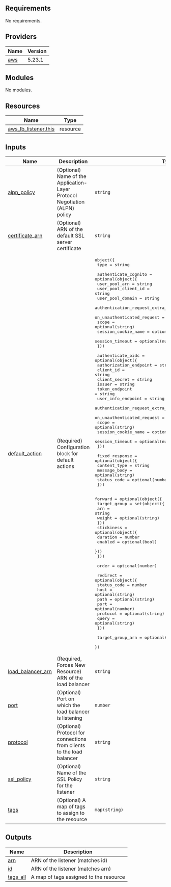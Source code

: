 ## Requirements

No requirements.

## Providers

| Name | Version |
|------|---------|
| <a name="provider_aws"></a> [aws](#provider\_aws) | 5.23.1 |

## Modules

No modules.

## Resources

| Name | Type |
|------|------|
| [aws_lb_listener.this](https://registry.terraform.io/providers/hashicorp/aws/latest/docs/resources/lb_listener) | resource |

## Inputs

| Name | Description | Type | Default | Required |
|------|-------------|------|---------|:--------:|
| <a name="input_alpn_policy"></a> [alpn\_policy](#input\_alpn\_policy) | (Optional) Name of the Application-Layer Protocol Negotiation (ALPN) policy | `string` | `null` | no |
| <a name="input_certificate_arn"></a> [certificate\_arn](#input\_certificate\_arn) | (Optional) ARN of the default SSL server certificate | `string` | `null` | no |
| <a name="input_default_action"></a> [default\_action](#input\_default\_action) | (Required) Configuration block for default actions | <pre>object({<br>    type = string<br><br>    authenticate_cognito = optional(object({<br>      user_pool_arn                       = string<br>      user_pool_client_id                 = string<br>      user_pool_domain                    = string<br>      authentication_request_extra_params = optional(map(string))<br>      on_unauthenticated_request          = optional(string)<br>      scope                               = optional(string)<br>      session_cookie_name                 = optional(string)<br>      session_timeout                     = optional(number)<br>    }))<br><br>    authenticate_oidc = optional(object({<br>      authorization_endpoint              = string<br>      client_id                           = string<br>      client_secret                       = string<br>      issuer                              = string<br>      token_endpoint                      = string<br>      user_info_endpoint                  = string<br>      authentication_request_extra_params = optional(map(string))<br>      on_unauthenticated_request          = optional(string)<br>      scope                               = optional(string)<br>      session_cookie_name                 = optional(string)<br>      session_timeout                     = optional(number)<br>    }))<br><br>    fixed_response = optional(object({<br>      content_type = string<br>      message_body = optional(string)<br>      status_code  = optional(number)<br>    }))<br><br>    forward = optional(object({<br>      target_group = set(object({<br>        arn    = string<br>        weight = optional(string)<br>      }))<br>      stickiness = optional(object({<br>        duration = number<br>        enabled  = optional(bool)<br>      }))<br>    }))<br><br>    order = optional(number)<br><br>    redirect = optional(object({<br>      status_code = number<br>      host        = optional(string)<br>      path        = optional(string)<br>      port        = optional(number)<br>      protocol    = optional(string)<br>      query       = optional(string)<br>    }))<br><br>    target_group_arn = optional(string)<br>  })</pre> | n/a | yes |
| <a name="input_load_balancer_arn"></a> [load\_balancer\_arn](#input\_load\_balancer\_arn) | (Required, Forces New Resource) ARN of the load balancer | `string` | n/a | yes |
| <a name="input_port"></a> [port](#input\_port) | (Optional) Port on which the load balancer is listening | `number` | `null` | no |
| <a name="input_protocol"></a> [protocol](#input\_protocol) | (Optional) Protocol for connections from clients to the load balancer | `string` | `null` | no |
| <a name="input_ssl_policy"></a> [ssl\_policy](#input\_ssl\_policy) | (Optional) Name of the SSL Policy for the listener | `string` | `null` | no |
| <a name="input_tags"></a> [tags](#input\_tags) | (Optional) A map of tags to assign to the resource | `map(string)` | `null` | no |

## Outputs

| Name | Description |
|------|-------------|
| <a name="output_arn"></a> [arn](#output\_arn) | ARN of the listener (matches id) |
| <a name="output_id"></a> [id](#output\_id) | ARN of the listener (matches arn) |
| <a name="output_tags_all"></a> [tags\_all](#output\_tags\_all) | A map of tags assigned to the resource |
